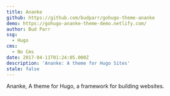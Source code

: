```yaml
---
title: Ananke
github: https://github.com/budparr/gohugo-theme-ananke
demo: https://gohugo-ananke-theme-demo.netlify.com/
author: Bud Parr
ssg:
  - Hugo
cms:
  - No Cms
date: 2017-04-11T01:24:05.000Z
description: 'Ananke: A theme for Hugo Sites'
stale: false
---
```


Ananke, A theme for Hugo, a framework for building websites.